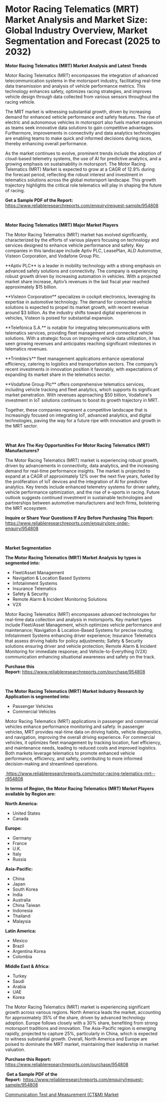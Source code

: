 <p><h1>Motor Racing Telematics (MRT) Market Analysis and Market Size: Global Industry Overview, Market Segmentation and Forecast (2025 to 2032)</h1></p><p><strong>Motor Racing Telematics (MRT) Market Analysis and Latest Trends</strong></p>
<p><p>Motor Racing Telematics (MRT) encompasses the integration of advanced telecommunication systems in the motorsport industry, facilitating real-time data transmission and analysis of vehicle performance metrics. This technology enhances safety, optimizes racing strategies, and improves vehicle design through data collected from various sensors throughout the racing vehicle. </p><p>The MRT market is witnessing substantial growth, driven by increasing demand for enhanced vehicle performance and safety features. The rise of electric and autonomous vehicles in motorsport also fuels market expansion as teams seek innovative data solutions to gain competitive advantages. Furthermore, improvements in connectivity and data analytics technologies are enabling teams to make quick and informed decisions during races, thereby enhancing overall performance.</p><p>As the market continues to evolve, prominent trends include the adoption of cloud-based telemetry systems, the use of AI for predictive analytics, and a growing emphasis on sustainability in motorsport. The Motor Racing Telematics (MRT) Market is expected to grow at a CAGR of 12.9% during the forecast period, reflecting the robust interest and investment in telematics solutions across the global motorsport landscape. This growth trajectory highlights the critical role telematics will play in shaping the future of racing.</p></p>
<p><strong>Get a Sample PDF of the Report:&nbsp;</strong> <a href="https://www.reliableresearchreports.com/enquiry/request-sample/954808?utm_campaign=2208&utm_medium=2&utm_source=Github&utm_content=ia&utm_term=08042025&utm_id=motor-racing-telematics-mrt">https://www.reliableresearchreports.com/enquiry/request-sample/954808</a></p>
<p>&nbsp;</p>
<p><strong>Motor Racing Telematics (MRT) Major Market Players</strong></p>
<p><p>The Motor Racing Telematics (MRT) market has evolved significantly, characterized by the efforts of various players focusing on technology and services designed to enhance vehicle performance and safety. Key companies in this landscape include Aptiv PLC, LeasePlan, ALD Automotive, Visteon Corporation, and Vodafone Group Plc.</p><p>**Aptiv PLC** is a leader in mobility technology with a strong emphasis on advanced safety solutions and connectivity. The company is experiencing robust growth driven by increasing automation in vehicles. With a projected market share increase, Aptiv’s revenues in the last fiscal year reached approximately $15 billion.</p><p>**Visteon Corporation** specializes in cockpit electronics, leveraging its expertise in automotive technology. The demand for connected vehicle solutions is expected to propel its market growth, with recent revenue around $3 billion. As the industry shifts toward digital experiences in vehicles, Visteon is poised for substantial expansion.</p><p>**Telefónica S.A.** is notable for integrating telecommunications with telematics services, providing fleet management and connected vehicle solutions. With a strategic focus on improving vehicle data utilization, it has seen growing revenues and anticipates reaching significant milestones in telematics revenues.</p><p>**Trimbles’s** fleet management applications enhance operational efficiency, catering to logistics and transportation sectors. The company’s recent investments in innovation position it favorably, with expectations of expanding its market share in the telematics sector.</p><p>**Vodafone Group Plc** offers comprehensive telematics services, including vehicle tracking and fleet analytics, which supports its significant market penetration. With revenues approaching $50 billion, Vodafone's investment in IoT solutions continues to boost its growth trajectory in MRT.</p><p>Together, these companies represent a competitive landscape that is increasingly focused on integrating IoT, advanced analytics, and digital technologies, paving the way for a future ripe with innovation and growth in the MRT sector.</p></p>
<p>&nbsp;</p>
<p><strong>What Are The Key Opportunities For Motor Racing Telematics (MRT) Manufacturers?</strong></p>
<p><p>The Motor Racing Telematics (MRT) market is experiencing robust growth, driven by advancements in connectivity, data analytics, and the increasing demand for real-time performance insights. The market is projected to expand at a CAGR of approximately 12% over the next five years, fueled by the proliferation of IoT devices and the integration of AI for predictive analytics. Key trends include enhanced telemetry systems for driver safety, vehicle performance optimization, and the rise of e-sports in racing. Future outlook suggests continued investment in sustainable technologies and partnerships between automotive manufacturers and tech firms, bolstering the MRT ecosystem.</p></p>
<p><strong>Inquire or Share Your Questions If Any Before Purchasing This Report:</strong> <a href="https://www.reliableresearchreports.com/enquiry/pre-order-enquiry/954808?utm_campaign=2208&utm_medium=2&utm_source=Github&utm_content=ia&utm_term=08042025&utm_id=motor-racing-telematics-mrt">https://www.reliableresearchreports.com/enquiry/pre-order-enquiry/954808</a></p>
<p>&nbsp;</p>
<p><strong>Market Segmentation</strong></p>
<p><strong>The Motor Racing Telematics (MRT) Market Analysis by types is segmented into:</strong></p>
<p><ul><li>Fleet/Asset Management</li><li>Navigation & Location Based Systems</li><li>Infotainment Systems</li><li>Insurance Telematics</li><li>Safety & Security</li><li>Remote Alarm & Incident Monitoring Solutions</li><li>V2X</li></ul></p>
<p><p>Motor Racing Telematics (MRT) encompasses advanced technologies for real-time data collection and analysis in motorsports. Key market types include Fleet/Asset Management, which optimizes vehicle performance and maintenance; Navigation & Location-Based Systems for precise routing; Infotainment Systems enhancing driver experience; Insurance Telematics that assess driving habits for policy adjustments; Safety & Security solutions ensuring driver and vehicle protection; Remote Alarm & Incident Monitoring for immediate response; and Vehicle-to-Everything (V2X) communication enhancing situational awareness and safety on the track.</p></p>
<p><strong>Purchase this Report:&nbsp;</strong><a href="https://www.reliableresearchreports.com/purchase/954808?utm_campaign=2208&utm_medium=2&utm_source=Github&utm_content=ia&utm_term=08042025&utm_id=motor-racing-telematics-mrt">https://www.reliableresearchreports.com/purchase/954808</a></p>
<p>&nbsp;</p>
<p><strong>The Motor Racing Telematics (MRT) Market Industry Research by Application is segmented into:</strong></p>
<p><ul><li>Passenger Vehicles</li><li>Commercial Vehicles</li></ul></p>
<p><p>Motor Racing Telematics (MRT) applications in passenger and commercial vehicles enhance performance monitoring and safety. In passenger vehicles, MRT provides real-time data on driving habits, vehicle diagnostics, and navigation, improving the overall driving experience. For commercial vehicles, it optimizes fleet management by tracking location, fuel efficiency, and maintenance needs, leading to reduced costs and improved logistics. Both markets leverage telematics to promote enhanced vehicle performance, efficiency, and safety, contributing to more informed decision-making and streamlined operations.</p></p>
<p><a href="https://www.reliableresearchreports.com/motor-racing-telematics-mrt--r954808?utm_campaign=2208&utm_medium=2&utm_source=Github&utm_content=ia&utm_term=08042025&utm_id=motor-racing-telematics-mrt">&nbsp;https://www.reliableresearchreports.com/motor-racing-telematics-mrt--r954808</a></p>
<p><strong>In terms of Region, the Motor Racing Telematics (MRT) Market Players available by Region are:</strong></p>
<p>
    <p> <strong> North America: </strong>
        <ul>
            <li>United States</li>
            <li>Canada</li>
        </ul>
        </p> 
    <p> <strong> Europe: </strong>
        <ul>
            <li>Germany</li>
            <li>France</li>
            <li>U.K.</li>
            <li>Italy</li>
            <li>Russia</li>
        </ul>
        </p> 
    <p> <strong> Asia-Pacific: </strong>
        <ul>
            <li>China</li>
            <li>Japan</li>
            <li>South Korea</li>
            <li>India</li>
            <li>Australia</li>
            <li>China Taiwan</li>
            <li>Indonesia</li>
            <li>Thailand</li>
            <li>Malaysia</li>
        </ul>
        </p> 
    <p> <strong> Latin America: </strong>
        <ul>
            <li>Mexico</li>
            <li>Brazil</li>
            <li>Argentina Korea</li>
            <li>Colombia</li>
        </ul>
        </p> 
    <p> <strong> Middle East & Africa: </strong>
        <ul>
            <li>Turkey</li>
            <li>Saudi</li>
            <li>Arabia</li>
            <li>UAE</li>
            <li>Korea</li>
        </ul>
    </p>
    </p>
<p><p>The Motor Racing Telematics (MRT) market is experiencing significant growth across various regions. North America leads the market, accounting for approximately 35% of the share, driven by advanced technology adoption. Europe follows closely with a 30% share, benefiting from strong motorsport traditions and innovation. The Asia-Pacific region is emerging rapidly, projected to capture 25%, particularly in China, which is expected to witness substantial growth. Overall, North America and Europe are poised to dominate the MRT market, maintaining their leadership in market valuation.</p></p>
<p><strong>Purchase this Report: </strong><a href="https://www.reliableresearchreports.com/purchase/954808?utm_campaign=2208&utm_medium=2&utm_source=Github&utm_content=ia&utm_term=08042025&utm_id=motor-racing-telematics-mrt">https://www.reliableresearchreports.com/purchase/954808</a></p>
<p>&nbsp;<strong>Get a Sample PDF of the Report:&nbsp;&nbsp;</strong><a href="https://www.reliableresearchreports.com/enquiry/request-sample/954808?utm_campaign=2208&utm_medium=2&utm_source=Github&utm_content=ia&utm_term=08042025&utm_id=motor-racing-telematics-mrt">https://www.reliableresearchreports.com/enquiry/request-sample/954808</a></p>
<p><strong></strong></p>
<p><p><a href="https://github.com/nathandecarvalho/Market-Research-Report-List-6/blob/main/communication-test-and-measurement-ctm-market.md?utm_campaign=2208&utm_medium=2&utm_source=Github&utm_content=ia&utm_term=08042025&utm_id=motor-racing-telematics-mrt">Communication Test and Measurement (CT&M) Market</a></p></p>